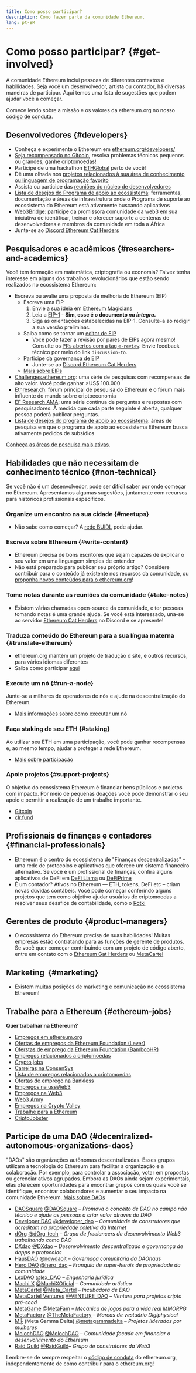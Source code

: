 ```yaml
---
title: Como posso participar?
description: Como fazer parte da comunidade Ethereum.
lang: pt-BR
---
```


# Como posso participar? {#get-involved}

A comunidade Ethereum inclui pessoas de diferentes contextos e habilidades. Seja você um desenvolvedor, artista ou contador, há diversas maneiras de participar. Aqui temos uma lista de sugestões que podem ajudar você a começar.

Comece lendo sobre a missão e os valores da ethereum.org no nosso [código de conduta](/community/code-of-conduct).

## Desenvolvedores <Emoji text=":computer:" size={1} /> {#developers}

- Conheça e experimente o Ethereum em [ethereum.org/developers/](/developers/)
- [ Seja recompensado no Gitcoin](https://gitcoin.co/), resolva problemas técnicos pequenos ou grandes, ganhe criptomoedas!
- Participe de uma hackathon [ETHGlobal](http://ethglobal.co/) perto de você!
- Dê uma olhada nos [projetos relacionados à sua área de conhecimento ou linguagem de programação favorito](/developers/docs/programming-languages/)
- Assista ou participe das [reuniões do núcleo de desenvolvedores](https://www.youtube.com/playlist?list=PLaM7G4Llrb7zfMXCZVEXEABT8OSnd4-7w)
- [Lista de desejos do Programa de apoio ao ecossistema](https://esp.ethereum.foundation/wishlist/): ferramentas, documentação e áreas de infraestrutura onde o Programa de suporte ao ecossistema do Ethereum está ativamente buscando aplicativos
- [Web3Bridge](https://www.web3bridge.com/): participe da promissora comunidade da web3 em sua iniciativa de identificar, treinar e oferecer suporte a centenas de desenvolvedores e membros da comunidade em toda a África
- Junte-se ao [Discord Ethereum Cat Herders](https://discord.io/EthCatHerders)

## Pesquisadores e acadêmicos <Emoji text=":mag:" size={1} /> {#researchers-and-academics}

Você tem formação em matemática, criptografia ou economia? Talvez tenha interesse em alguns dos trabalhos revolucionários que estão sendo realizados no ecossistema Ethereum:

- Escreva ou avalie uma proposta de melhoria do Ethereum (EIP)
  - Escreva uma EIP
    1. Envie a sua ideia em [Ethereum Magicians](https://ethereum-magicians.org)
    2. Leia a [EIP-1](https://eip.ethereum.org/EIPS/eip-1) - **Sim, esse é o documento _na íntegra_.**
    3. Siga as orientações estabelecidas na EIP-1. Consulte-a ao redigir a sua versão preliminar.
  - Saiba como se tornar um [editor de EIP](https://eips.ethereum.org/EIPS/eip-5069)
    - Você pode fazer a revisão por pares de EIPs agora mesmo! Consulte os [PRs abertos com a tag `e-review`](https://github.com/ethereum/EIPs/pulls?q=is%3Apr+is%3Aopen+label%3Ae-review). Envie feedback técnico por meio do link `discussion-to`.
  - Participe da [governança de EIP](https://github.com/ethereum-cat-herders/EIPIP)
    - Junte-se ao [Discord Ethereum Cat Herders](https://discord.io/EthCatHerders)
  - [Mais sobre EIPs](/eips/)
- [Challenges.ethereum.org](https://challenges.ethereum.org/): uma série de pesquisas com recompensas de alto valor. Você pode ganhar >US$ 100.000
- [Ethresear.ch](https://ethresear.ch): fórum principal de pesquisa do Ethereum e o fórum mais influente do mundo sobre criptoeconomia
- [EF Research AMA](https://old.reddit.com/r/ethereum/comments/vrx9xe/ama_we_are_ef_research_pt_8_07_july_2022): uma série contínua de perguntas e respostas com pesquisadores. À medida que cada parte seguinte é aberta, qualquer pessoa poderá publicar perguntas.
- [Lista de desejos do programa de apoio ao ecossistema](https://esp.ethereum.foundation/wishlist/): áreas de pesquisa em que o programa de apoio ao ecossistema Ethereum busca ativamente pedidos de subsídios

[Conheça as áreas de pesquisa mais ativas](/community/research/).

## Habilidades que não necessitam de conhecimento técnico <Emoji text=":briefcase:" size={1} /> {#non-technical}

Se você não é um desenvolvedor, pode ser difícil saber por onde começar no Ethereum. Apresentamos algumas sugestões, juntamente com recursos para históricos profissionais específicos.

### Organize um encontro na sua cidade {#meetups}

- Não sabe como começar? A [rede BUIDL](https://consensys.net/developers/buidlnetwork/) pode ajudar.

### Escreva sobre Ethereum {#write-content}

- Ethereum precisa de bons escritores que sejam capazes de explicar o seu valor em uma linguagem simples de entender
- Não está preparado para publicar seu próprio artigo? Considere contribuir para o conteúdo já existente nos recursos da comunidade, ou [proponha novos conteúdos para o ethereum.org](/contributing/)!

### Tome notas durante as reuniões da comunidade {#take-notes}

- Existem várias chamadas open-source da comunidade, e ter pessoas tomando notas é uma grande ajuda. Se você está interessado, una-se ao servidor [Ethereum Cat Herders](https://discord.com/invite/Nz6rtfJ8Cu) no Discord e se apresente!

### Traduza conteúdo do Ethereum para a sua língua materna {#translate-ethereum}

- ethereum.org mantém um projeto de tradução d site, e outros recursos, para vários idiomas diferentes
- Saiba como participar [aqui](/contributing/translation-program)

### Execute um nó {#run-a-node}

Junte-se a milhares de operadores de nós e ajude na descentralização do Ethereum.

- [Mais informações sobre como executar um nó](/developers/docs/nodes-and-clients/run-a-node/)

### Faça staking de seu ETH {#staking}

Ao utilizar seu ETH em uma participação, você pode ganhar recompensas e, ao mesmo tempo, ajudar a proteger a rede Ethereum.

- [Mais sobre participação](/staking/)

### Apoie projetos {#support-projects}

O objetivo do ecossistema Ethereum é financiar bens públicos e projetos com impacto. Por meio de pequenas doações você pode demonstrar o seu apoio e permitir a realização de um trabalho importante.

- [Gitcoin](https://gitcoin.co/fund)
- [clr.fund](https://clr.fund/#/about)

## Profissionais de finanças e contadores <Emoji text=":chart_with_upwards_trend:" size={1} /> {#financial-professionals}

- Ethereum é o centro do ecossistema de "Finanças descentralizadas" – uma rede de protocolos e aplicativos que oferece um sistema financeiro alternativo. Se você é um profissional de finanças, confira alguns aplicativos de DeFi em [DeFi Llama](https://defillama.com/) ou [DeFiPrime](https://defiprime.com)
- É um contador? Ativos no Ethereum — ETH, tokens, DeFi etc – criam novas dúvidas contábeis. Você pode começar conferindo alguns projetos que tem como objetivo ajudar usuários de criptomoedas a resolver seus desafios de contabilidade, como o [Rotki](https://rotki.com/)

## Gerentes de produto <Emoji text=":fountain_pen:" size={1} /> {#product-managers}

- O ecossistema do Ethereum precisa de suas habilidades! Muitas empresas estão contratando para as funções de gerente de produtos. Se você quer começar contribuindo com um projeto de código aberto, entre em contato com o [Ethereum Gat Herders](https://discord.com/invite/Nz6rtfJ8Cu) ou [MetaCartel](https://www.metacartel.org/)

## Marketing <Emoji text=":megaphone:" size={1} />‍ {#marketing}

- Existem muitas posições de marketing e comunicação no ecossistema Ethereum!

## Trabalhe para a Ethereum {#ethereum-jobs}

**Quer trabalhar na Ethereum?**

- [Empregos em ethereum.org](/about/#open-jobs)
- [Ofertas de empregos da Ethereum Foundation (Lever)](https://jobs.lever.co/ethereumfoundation)
- [Oferstas de emprego da Ethereum Foundation (BambooHR)](https://ethereum.bamboohr.com/jobs/)
- [Empregos relacionados a criptomoedas](https://cryptocurrencyjobs.co/ethereum/)
- [Crypto.jobs](https://crypto.jobs/)
- [Carreiras na ConsenSys](https://consensys.net/careers/)
- [Lista de empregos relacionados a criptomoedas](https://cryptojobslist.com/ethereum-jobs)
- [Ofertas de emprego na Bankless](https://pallet.xyz/list/bankless/jobs)
- [Empregos na useWeb3](https://www.useweb3.xyz/jobs)
- [Empregos na Web3](https://web3.career)
- [Web3 Army](https://web3army.xyz/)
- [Empregos na Crypto Valley](https://cryptovalley.jobs/)
- [Trabalhe para a Ethereum](https://startup.jobs/ethereum-jobs)
- [CriptoJobster](https://cryptojobster.com/tag/ethereum/)

## Participe de uma DAO {#decentralized-autonomous-organizations-daos}

"DAOs" são organizações autônomas descentralizadas. Esses grupos utilizam a tecnologia do Ethereum para facilitar a organização e a colaboração. Por exemplo, para controlar a associação, votar em propostas ou gerenciar ativos agrupados. Embora as DAOs ainda sejam experimentais, elas oferecem oportunidades para encontrar grupos com os quais você se identifique, encontrar colaboradores e aumentar o seu impacto na comunidade Ethereum. [Mais sobre DAOs](/dao/)

- [DAOSquare](https://www.daosquare.io) [@DAOSquare](https://twitter.com/DAOSquare) – _Promova o conceito de DAO no campo não técnico e ajude as pessoas a criar valor através do DAO_
- [Developer DAO](https://www.developerdao.com/) [@developer_dao](https://twitter.com/developer_dao) – _Comunidade de construtores que acreditam na propriedade coletiva da Internet_
- [dOrg](https://dOrg.tech) [@dOrg_tech](https://twitter.com/dOrg_tech) – _Grupo de freelancers de desenvolvimento Web3 trabalhando como DAO_
- [DXdao](https://DXdao.eth.link/) [@DXdao](https://twitter.com/DXdao_) – _Desenvolvimento descentralizado e governança de dapps e protocolos_
- [HausDAO](https://daohaus.club) [@nowdaoit](https://twitter.com/nowdaoit) – _Governaça comunitária da DAOhaus_
- [Hero DAO](https://herodao.org/) [@hero_dao](https://twitter.com/hero_dao) – _Franquia de super-heróis de propriedade da comunidade_
- [LexDAO](https://lexdao.coop) [@lex_DAO](https://twitter.com/lex_DAO) – _Engenharia jurídica_
- [Machi X](https://machix.com) [@MachiXOficial](https://twitter.com/MachiXOfficial) – _Comunidade artística_
- [MetaCartel](https://metacartel.org) [@Meta_Cartel](https://twitter.com/Meta_Cartel) – _Incubadora de DAO_
- [MetaCartel Ventures](https://metacartel.xyz) [@VENTURE_DAO](https://twitter.com/VENTURE_DAO) – _Venture para projetos cripto pré-seed_
- [MetaGame](https://metagame.wtf) [@MetaFam](https://twitter.com/MetaFam) – _Mecânica de jogos para a vida real MMORPG_
- [MetaFactory](https://metafactory.ai) [@TheMetaFactory](https://twitter.com/TheMetaFactory) – _Marcas de vestuário Digiphysical_
- [Μ├](https://metagammadelta.com/) (Meta Gamma Delta) [@metagammadelta](https://twitter.com/metagammadelta) – _Projetos liderados por mulheres_
- [MolochDAO](https://molochdao.com) [@MolochDAO](https://twitter.com/MolochDAO) – _Comunidade focada em financiar o desenvolvimento do Ethereum_
- [Raid Guild](https://raidguild.org) [@RaidGuild](https://twitter.com/RaidGuild)– _Grupo de construtores da Web3_

Lembre-se de sempre respeitar o [código de conduta](/community/code-of-conduct) do ethereum.org, independentemente de como contribuir para o ethereum.org!
